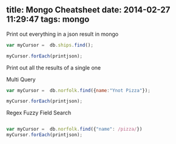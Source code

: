 title: Mongo Cheatsheet
date: 2014-02-27 11:29:47
tags: mongo
---


Print out everything in a json result in mongo
```javascript
var myCursor =  db.ships.find();

myCursor.forEach(printjson);
```

Print out all the results of a single one

Multi Query
```javascript
var myCursor =  db.norfolk.find({name:"Ynot Pizza"});

myCursor.forEach(printjson);
```

Regex Fuzzy Field Search
```javascript

var myCursor =  db.norfolk.find({"name": /pizza/})
myCursor.forEach(printjson);
```

